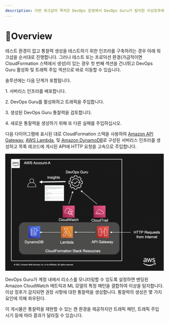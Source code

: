 ```yaml
---
description: 이번 워크샵의 목적은 DevOps 운영에서 DevOps Guru가 탐지한 이상징후에 대해 생성된 통찰력을 입증하는 것입니다.
---
```


# Overview

테스트 환경이 없고 통찰력 생성을 테스트하기 위한 인프라를 구축하려는 경우 아래 워크샵을 순서대로 진행합니다. 그러나 테스트 또는 프로덕션 환경(가급적이면 CloudFormation 스택에서 생성)이 있는 경우 첫 번째 섹션을 건너뛰고 DevOps Guru 활성화 및 트래픽 주입 섹션으로 바로 이동할 수 있습니다.

솔루션에는 다음 단계가 포함됩니다.&#x20;

1\. 서버리스 인프라를 배포합니다.&#x20;

2\. DevOps Guru를 활성화하고 트래픽을 주입합니다.&#x20;

3\. 생성된 DevOps Guru 통찰력을 검토합니다.&#x20;

4\. 새로운 통찰력을 생성하기 위해 또 다른 실패를 주입하십시오.&#x20;

다음 다이어그램에 표시된 대로 CloudFormation 스택을 사용하여 [Amazon API Gateway](https://aws.amazon.com/api-gateway), [AWS Lambda](http://aws.amazon.com/lambda),  및 [Amazon DynamoDB](https://aws.amazon.com/dynamodb/)로 구성된 서버리스 인프라를 생성하고 목록 레코드에 게시된 API에 HTTP 요청을 고속으로 주입합니다.

![](../.gitbook/assets/architecture-diagram.png)

DevOps Guru가 계정 내에서 리소스를 모니터링할 수 있도록 설정하면 벤딩된 Amazon CloudWatch 메트릭과 ML 모델의 특정 패턴을 결합하여 이상을 탐지합니다. 이상 징후가 감지되면 권장 사항에 대한 통찰력을 생성합니다. 통찰력의 생성은 몇 가지 요인에 의해 좌우된다.&#x20;

이 게시물은 통찰력을 재현할 수 있는 캔 환경을 제공하지만 트래픽 패턴, 트래픽 주입 시기 등에 따라 결과가 달라질 수 있습니다.
